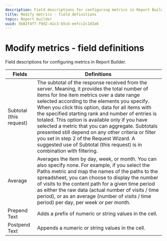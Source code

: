 ```yaml
---
description: Field descriptions for configuring metrics in Report Builder.
title: Modify metrics - field definitions
topic: Report builder
uuid: 5b82f4f7-f9d2-41c3-b5cb-eefcc2c1d3a6
---
```


# Modify metrics - field definitions

Field descriptions for configuring metrics in Report Builder.

| Fields | Definitions |
|--- |--- |
|Subtotal (this request)|The subtotal of the response received from the server. Meaning, it provides the total number of items for line item metrics over a date range selected according to the elements you specify. When you click this option, data for all items with the specified starting rank and number of entries is totaled.  This option is available only if you have selected a metric that you can aggregate. Subtotals presented still depend on any other criteria or filter you set in step 2 of the  Request Wizard. A suggested use of Subtotal (this request) is in combination with filtering.|
|Average|Averages the item by day, week, or month. You can also specify none.  For example, if you select the  Paths metric and map the names of the paths to the spreadsheet, you can choose to display the number of visits to the content path for a given time period as either the raw data (actual number of visits / time period), or as an average (number of visits / time period) per day, per week or per month.|
|Prepend Text|Adds a prefix of numeric or string values in the cell.|
|Postpend Text|Appends a numeric or string values in the cell.|
